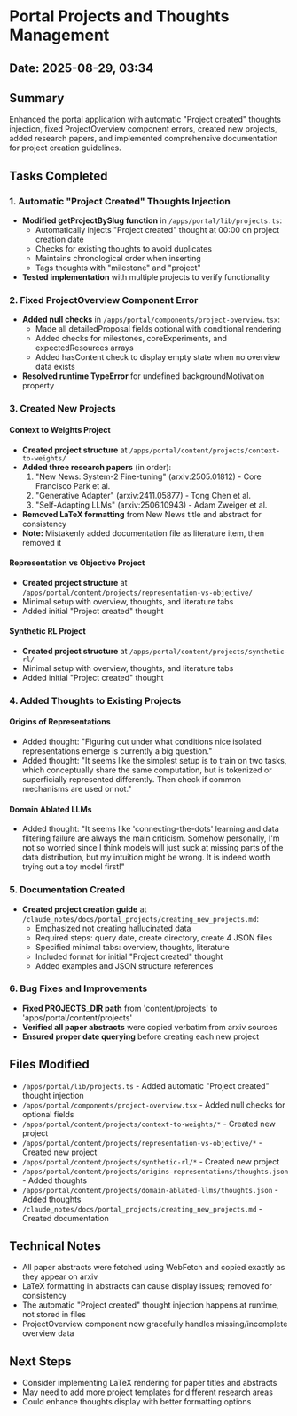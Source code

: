 # Portal Projects and Thoughts Management

## Date: 2025-08-29, 03:34

## Summary
Enhanced the portal application with automatic "Project created" thoughts injection, fixed ProjectOverview component errors, created new projects, added research papers, and implemented comprehensive documentation for project creation guidelines.

## Tasks Completed

### 1. Automatic "Project Created" Thoughts Injection
- **Modified getProjectBySlug function** in `/apps/portal/lib/projects.ts`:
  - Automatically injects "Project created" thought at 00:00 on project creation date
  - Checks for existing thoughts to avoid duplicates
  - Maintains chronological order when inserting
  - Tags thoughts with "milestone" and "project"
- **Tested implementation** with multiple projects to verify functionality

### 2. Fixed ProjectOverview Component Error
- **Added null checks** in `/apps/portal/components/project-overview.tsx`:
  - Made all detailedProposal fields optional with conditional rendering
  - Added checks for milestones, coreExperiments, and expectedResources arrays
  - Added hasContent check to display empty state when no overview data exists
- **Resolved runtime TypeError** for undefined backgroundMotivation property

### 3. Created New Projects

#### Context to Weights Project
- **Created project structure** at `/apps/portal/content/projects/context-to-weights/`
- **Added three research papers** (in order):
  1. "New News: System-2 Fine-tuning" (arxiv:2505.01812) - Core Francisco Park et al.
  2. "Generative Adapter" (arxiv:2411.05877) - Tong Chen et al.
  3. "Self-Adapting LLMs" (arxiv:2506.10943) - Adam Zweiger et al.
- **Removed LaTeX formatting** from New News title and abstract for consistency
- **Note:** Mistakenly added documentation file as literature item, then removed it

#### Representation vs Objective Project
- **Created project structure** at `/apps/portal/content/projects/representation-vs-objective/`
- Minimal setup with overview, thoughts, and literature tabs
- Added initial "Project created" thought

#### Synthetic RL Project
- **Created project structure** at `/apps/portal/content/projects/synthetic-rl/`
- Minimal setup with overview, thoughts, and literature tabs
- Added initial "Project created" thought

### 4. Added Thoughts to Existing Projects

#### Origins of Representations
- Added thought: "Figuring out under what conditions nice isolated representations emerge is currently a big question."
- Added thought: "It seems like the simplest setup is to train on two tasks, which conceptually share the same computation, but is tokenized or superficially represented differently. Then check if common mechanisms are used or not."

#### Domain Ablated LLMs
- Added thought: "It seems like 'connecting-the-dots' learning and data filtering failure are always the main criticism. Somehow personally, I'm not so worried since I think models will just suck at missing parts of the data distribution, but my intuition might be wrong. It is indeed worth trying out a toy model first!"

### 5. Documentation Created
- **Created project creation guide** at `/claude_notes/docs/portal_projects/creating_new_projects.md`:
  - Emphasized not creating hallucinated data
  - Required steps: query date, create directory, create 4 JSON files
  - Specified minimal tabs: overview, thoughts, literature
  - Included format for initial "Project created" thought
  - Added examples and JSON structure references

### 6. Bug Fixes and Improvements
- **Fixed PROJECTS_DIR path** from 'content/projects' to 'apps/portal/content/projects'
- **Verified all paper abstracts** were copied verbatim from arxiv sources
- **Ensured proper date querying** before creating each new project

## Files Modified
- `/apps/portal/lib/projects.ts` - Added automatic "Project created" thought injection
- `/apps/portal/components/project-overview.tsx` - Added null checks for optional fields
- `/apps/portal/content/projects/context-to-weights/*` - Created new project
- `/apps/portal/content/projects/representation-vs-objective/*` - Created new project
- `/apps/portal/content/projects/synthetic-rl/*` - Created new project
- `/apps/portal/content/projects/origins-representations/thoughts.json` - Added thoughts
- `/apps/portal/content/projects/domain-ablated-llms/thoughts.json` - Added thoughts
- `/claude_notes/docs/portal_projects/creating_new_projects.md` - Created documentation

## Technical Notes
- All paper abstracts were fetched using WebFetch and copied exactly as they appear on arxiv
- LaTeX formatting in abstracts can cause display issues; removed for consistency
- The automatic "Project created" thought injection happens at runtime, not stored in files
- ProjectOverview component now gracefully handles missing/incomplete overview data

## Next Steps
- Consider implementing LaTeX rendering for paper titles and abstracts
- May need to add more project templates for different research areas
- Could enhance thoughts display with better formatting options